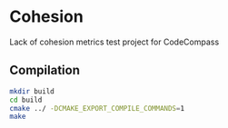# Cohesion
Lack of cohesion metrics test project for CodeCompass

## Compilation
```bash
mkdir build
cd build
cmake ../ -DCMAKE_EXPORT_COMPILE_COMMANDS=1
make 
```
